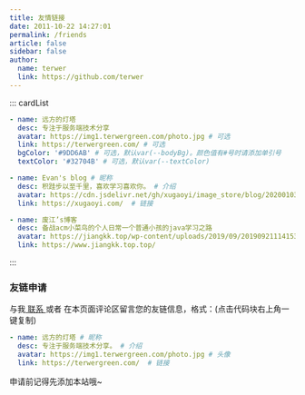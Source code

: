 ```yaml
---
title: 友情链接
date: 2011-10-22 14:27:01
permalink: /friends
article: false
sidebar: false
author: 
  name: terwer
  link: https://github.com/terwer
---
```


<!--
普通卡片列表容器，可用于友情链接、项目推荐、古诗词展示等。
cardList 后面可跟随一个数字表示每行最多显示多少个，选值范围1~4，默认3。在小屏时会根据屏幕宽度减少每行显示数量。
-->
::: cardList

```yaml
- name: 远方的灯塔
  desc: 专注于服务端技术分享
  avatar: https://img1.terwergreen.com/photo.jpg # 可选
  link: https://terwergreen.com/ # 可选
  bgColor: '#9DD6AB' # 可选，默认var(--bodyBg)。颜色值有#号时请添加单引号
  textColor: '#32704B' # 可选，默认var(--textColor)

- name: Evan's blog # 昵称
  desc: 积跬步以至千里，喜欢学习喜欢你。 # 介绍
  avatar: https://cdn.jsdelivr.net/gh/xugaoyi/image_store/blog/20200103123203.jpg # 头像
  link: https://xugaoyi.com/  # 链接

- name: 废江’s博客
  desc: 备战acm小菜鸟的个人日常一个普通小孩的java学习之路
  avatar: https://jiangkk.top/wp-content/uploads/2019/09/2019092111415337.png
  link: https://www.jiangkk.top.top/
```
:::


### 友链申请

与我[ 联系 ](/about/#联系)或者 在本页面评论区留言您的友链信息，格式：(点击代码块右上角一键复制)


```yaml
- name: 远方的灯塔 # 昵称
  desc: 专注于服务端技术分享。 # 介绍
  avatar: https://img1.terwergreen.com/photo.jpg # 头像
  link: https://terwergreen.com/  # 链接
```

申请前记得先添加本站哦~
